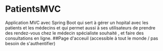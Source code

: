 # PatientsMVC
Application MVC avec Spring Boot qui sert à gérer un hopital avec les patients et les médecins et qui permet aussi à ses utilisateurs de prendre des rendez-vous chez le médecin spécialiste souhaité , et faire des consultations en ligne.
##Page d'acceuil
(accessible à tout le monde / pas besoin de s'authentifier)
